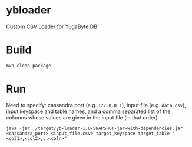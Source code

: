 # ybloader
Custom CSV Loader for YugaByte DB

# Build

```
mvn clean package
```

# Run
Need to specify: cassandra port (e.g. `127.0.0.1`), input file (e.g. `data.csv`), input keyspace and table names, and a comma separated list of the columns whose values are given in the input file (in that order).

```
java -jar ./target/yb-loader-1.0-SNAPSHOT-jar-with-dependencies.jar <cassandra_port> <input_file.csv> target_keyspace target_table "<col1>,<col2>,..<coln>"
```